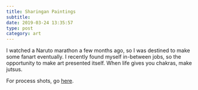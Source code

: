 ```yaml
---
title: Sharingan Paintings
subtitle:
date: 2019-03-24 13:35:57
type: post
category: art
---
```


I watched a Naruto marathon a few months ago, so I was destined to make some fanart eventually. <!-- more --> I recently found myself in-between jobs, so the opportunity to make art presented itself. When life gives you chakras, make jutsus.

For process shots, go [here](../sharingan-process/).

